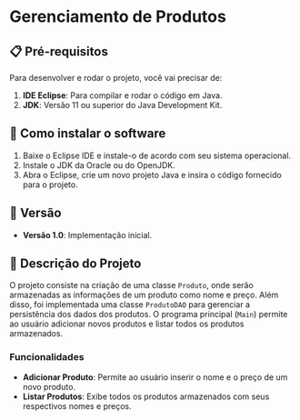 
# Gerenciamento de Produtos

## 📋 Pré-requisitos

Para desenvolver e rodar o projeto, você vai precisar de:

1. **IDE Eclipse**: Para compilar e rodar o código em Java.
2. **JDK**: Versão 11 ou superior do Java Development Kit.

## 🔧 Como instalar o software

1. Baixe o Eclipse IDE e instale-o de acordo com seu sistema operacional.
2. Instale o JDK da Oracle ou do OpenJDK.
3. Abra o Eclipse, crie um novo projeto Java e insira o código fornecido para o projeto.

## 📌 Versão

- **Versão 1.0**: Implementação inicial.

## 📖 Descrição do Projeto

O projeto consiste na criação de uma classe `Produto`, onde serão armazenadas as informações de um produto como nome e preço. Além disso, foi implementada uma classe `ProdutoDAO` para gerenciar a persistência dos dados dos produtos. O programa principal (`Main`) permite ao usuário adicionar novos produtos e listar todos os produtos armazenados.

### Funcionalidades

- **Adicionar Produto**: Permite ao usuário inserir o nome e o preço de um novo produto.
- **Listar Produtos**: Exibe todos os produtos armazenados com seus respectivos nomes e preços.

